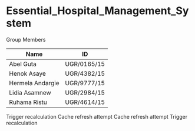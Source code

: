 # Essential_Hospital_Management_System

Group Members

 | Name               | ID         |
|--------------------|------------|
| Abel Guta          | UGR/0165/15 |
| Henok Asaye        | UGR/4382/15 |
| Hermela Andargie   | UGR/9777/15 |
| Lidia Asamnew      | UGR/2984/15 |
| Ruhama Ristu       | UGR/4614/15 |

Trigger recalculation
Cache refresh attempt
Cache refresh attempt
Trigger recalculation
